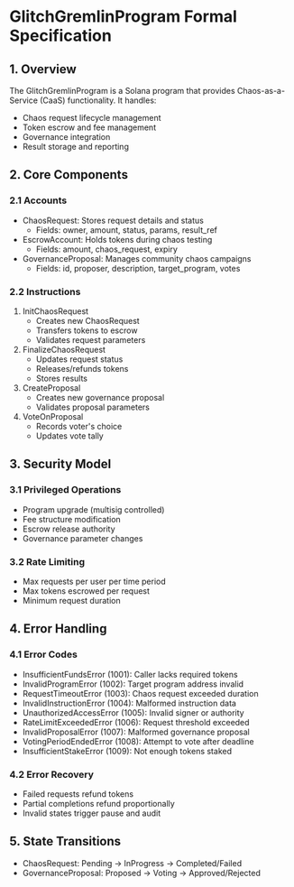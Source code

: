 # GlitchGremlinProgram Formal Specification

## 1. Overview
The GlitchGremlinProgram is a Solana program that provides Chaos-as-a-Service (CaaS) functionality. It handles:
- Chaos request lifecycle management
- Token escrow and fee management
- Governance integration
- Result storage and reporting

## 2. Core Components

### 2.1 Accounts
- ChaosRequest: Stores request details and status
  - Fields: owner, amount, status, params, result_ref
- EscrowAccount: Holds tokens during chaos testing
  - Fields: amount, chaos_request, expiry
- GovernanceProposal: Manages community chaos campaigns
  - Fields: id, proposer, description, target_program, votes

### 2.2 Instructions
1. InitChaosRequest
   - Creates new ChaosRequest
   - Transfers tokens to escrow
   - Validates request parameters
2. FinalizeChaosRequest
   - Updates request status
   - Releases/refunds tokens
   - Stores results
3. CreateProposal
   - Creates new governance proposal
   - Validates proposal parameters
4. VoteOnProposal
   - Records voter's choice
   - Updates vote tally

## 3. Security Model

### 3.1 Privileged Operations
- Program upgrade (multisig controlled)
- Fee structure modification
- Escrow release authority
- Governance parameter changes

### 3.2 Rate Limiting
- Max requests per user per time period
- Max tokens escrowed per request
- Minimum request duration

## 4. Error Handling

### 4.1 Error Codes
- InsufficientFundsError (1001): Caller lacks required tokens
- InvalidProgramError (1002): Target program address invalid
- RequestTimeoutError (1003): Chaos request exceeded duration
- InvalidInstructionError (1004): Malformed instruction data
- UnauthorizedAccessError (1005): Invalid signer or authority
- RateLimitExceededError (1006): Request threshold exceeded
- InvalidProposalError (1007): Malformed governance proposal
- VotingPeriodEndedError (1008): Attempt to vote after deadline
- InsufficientStakeError (1009): Not enough tokens staked

### 4.2 Error Recovery
- Failed requests refund tokens
- Partial completions refund proportionally
- Invalid states trigger pause and audit

## 5. State Transitions
- ChaosRequest:
  Pending -> InProgress -> Completed/Failed
- GovernanceProposal:
  Proposed -> Voting -> Approved/Rejected
